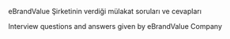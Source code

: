 eBrandValue Şirketinin verdiği mülakat soruları ve cevapları


Interview questions and answers given by eBrandValue Company
